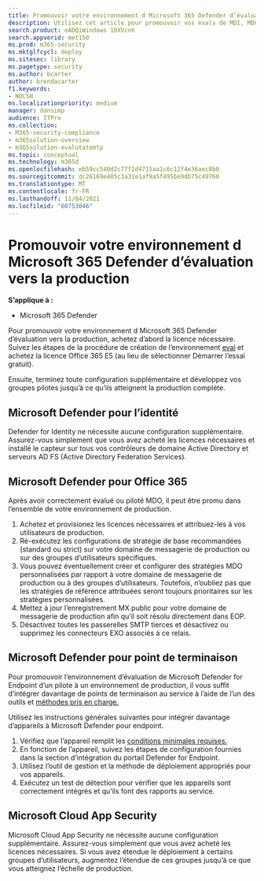 ```yaml
---
title: Promouvoir votre environnement d Microsoft 365 Defender d’évaluation en production
description: Utilisez cet article pour promouvoir vos evals de MDI, MDO, MDE et MCAS dans votre environnement en Microsoft 365 Defender ou M365D.
search.product: eADQiWindows 10XVcnh
search.appverid: met150
ms.prod: m365-security
ms.mktglfcycl: deploy
ms.sitesec: library
ms.pagetype: security
ms.author: bcarter
author: brendacarter
f1.keywords:
- NOCSH
ms.localizationpriority: medium
manager: dansimp
audience: ITPro
ms.collection:
- M365-security-compliance
- m365solution-overview
- m365solution-evalutatemtp
ms.topic: conceptual
ms.technology: m365d
ms.openlocfilehash: eb59cc540d2c77f2d4715aa1c6c12f4e36aec8b0
ms.sourcegitcommit: dc26169e485c3a31e1af9a5f495be9db75c49760
ms.translationtype: MT
ms.contentlocale: fr-FR
ms.lasthandoff: 11/04/2021
ms.locfileid: "60753046"
---
```

# <a name="promote-your-microsoft-365-defender-evaluation-environment-to-production"></a>Promouvoir votre environnement d Microsoft 365 Defender d’évaluation vers la production

**S’applique à :**
- Microsoft 365 Defender

Pour promouvoir votre environnement d Microsoft 365 Defender d’évaluation vers la production, achetez d’abord la licence nécessaire. Suivez les étapes de la procédure de création de l’environnement [eval](eval-create-eval-environment.md) et achetez la licence Office 365 E5 (au lieu de sélectionner Démarrer l’essai gratuit).

Ensuite, terminez toute configuration supplémentaire et développez vos groupes pilotes jusqu’à ce qu’ils atteignent la production complète.

## <a name="microsoft-defender-for-identity"></a>Microsoft Defender pour l’identité

Defender for Identity ne nécessite aucune configuration supplémentaire. Assurez-vous simplement que vous avez acheté les licences nécessaires et installé le capteur sur tous vos contrôleurs de domaine Active Directory et serveurs AD FS (Active Directory Federation Services).

## <a name="microsoft-defender-for-office-365"></a>Microsoft Defender pour Office 365

Après avoir correctement évalué ou piloté MDO, il peut être promu dans l’ensemble de votre environnement de production.

1. Achetez et provisionez les licences nécessaires et attribuez-les à vos utilisateurs de production.
2. Ré-exécutez les configurations de stratégie de base recommandées (standard ou strict) sur votre domaine de messagerie de production ou sur des groupes d’utilisateurs spécifiques.
3. Vous pouvez éventuellement créer et configurer des stratégies MDO personnalisées par rapport à votre domaine de messagerie de production ou à des groupes d’utilisateurs.  Toutefois, n’oubliez pas que les stratégies de référence attribuées seront toujours prioritaires sur les stratégies personnalisées.
4. Mettez à jour l’enregistrement MX public pour votre domaine de messagerie de production afin qu’il soit résolu directement dans EOP.
5. Désactivez toutes les passerelles SMTP tierces et désactivez ou supprimez les connecteurs EXO associés à ce relais.

## <a name="microsoft-defender-for-endpoint"></a>Microsoft Defender pour point de terminaison

Pour promouvoir l’environnement d’évaluation de Microsoft Defender for Endpoint d’un pilote à un environnement de production, il vous suffit d’intégrer davantage de points de terminaison au service à l’aide de l’un des outils et [méthodes pris en charge.](../defender-endpoint/onboard-configure.md)

Utilisez les instructions générales suivantes pour intégrer davantage d’appareils à Microsoft Defender pour endpoint.

1. Vérifiez que l’appareil remplit les [conditions minimales requises.](../defender-endpoint/minimum-requirements.md)
2. En fonction de l’appareil, suivez les étapes de configuration fournies dans la section d’intégration du portail Defender for Endpoint.
3. Utilisez l’outil de gestion et la méthode de déploiement appropriés pour vos appareils.
4. Exécutez un test de détection pour vérifier que les appareils sont correctement intégrés et qu’ils font des rapports au service.

## <a name="microsoft-cloud-app-security"></a>Microsoft Cloud App Security

Microsoft Cloud App Security ne nécessite aucune configuration supplémentaire. Assurez-vous simplement que vous avez acheté les licences nécessaires. Si vous avez étendue le déploiement à certains groupes d’utilisateurs, augmentez l’étendue de ces groupes jusqu’à ce que vous atteignez l’échelle de production.
